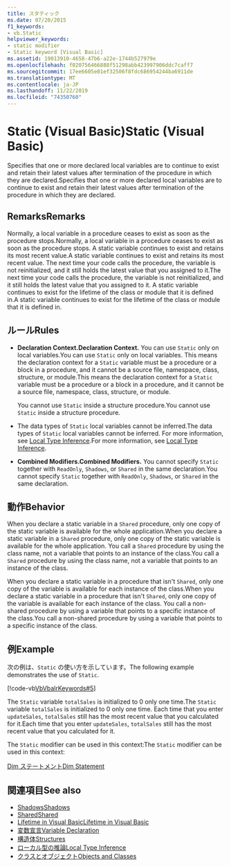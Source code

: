 ```yaml
---
title: スタティック
ms.date: 07/20/2015
f1_keywords:
- vb.Static
helpviewer_keywords:
- static modifier
- Static keyword [Visual Basic]
ms.assetid: 19013910-4658-47b6-a22e-1744b527979e
ms.openlocfilehash: f020756466888f51298abb423997906ddc7caff7
ms.sourcegitcommit: 17ee6605e01ef32506f8fdc686954244ba6911de
ms.translationtype: MT
ms.contentlocale: ja-JP
ms.lasthandoff: 11/22/2019
ms.locfileid: "74350760"
---
```

# <a name="static-visual-basic"></a><span data-ttu-id="5a91c-102">Static (Visual Basic)</span><span class="sxs-lookup"><span data-stu-id="5a91c-102">Static (Visual Basic)</span></span>
<span data-ttu-id="5a91c-103">Specifies that one or more declared local variables are to continue to exist and retain their latest values after termination of the procedure in which they are declared.</span><span class="sxs-lookup"><span data-stu-id="5a91c-103">Specifies that one or more declared local variables are to continue to exist and retain their latest values after termination of the procedure in which they are declared.</span></span>  
  
## <a name="remarks"></a><span data-ttu-id="5a91c-104">Remarks</span><span class="sxs-lookup"><span data-stu-id="5a91c-104">Remarks</span></span>  
 <span data-ttu-id="5a91c-105">Normally, a local variable in a procedure ceases to exist as soon as the procedure stops.</span><span class="sxs-lookup"><span data-stu-id="5a91c-105">Normally, a local variable in a procedure ceases to exist as soon as the procedure stops.</span></span> <span data-ttu-id="5a91c-106">A static variable continues to exist and retains its most recent value.</span><span class="sxs-lookup"><span data-stu-id="5a91c-106">A static variable continues to exist and retains its most recent value.</span></span> <span data-ttu-id="5a91c-107">The next time your code calls the procedure, the variable is not reinitialized, and it still holds the latest value that you assigned to it.</span><span class="sxs-lookup"><span data-stu-id="5a91c-107">The next time your code calls the procedure, the variable is not reinitialized, and it still holds the latest value that you assigned to it.</span></span> <span data-ttu-id="5a91c-108">A static variable continues to exist for the lifetime of the class or module that it is defined in.</span><span class="sxs-lookup"><span data-stu-id="5a91c-108">A static variable continues to exist for the lifetime of the class or module that it is defined in.</span></span>  
  
## <a name="rules"></a><span data-ttu-id="5a91c-109">ルール</span><span class="sxs-lookup"><span data-stu-id="5a91c-109">Rules</span></span>  
  
- <span data-ttu-id="5a91c-110">**Declaration Context.**</span><span class="sxs-lookup"><span data-stu-id="5a91c-110">**Declaration Context.**</span></span> <span data-ttu-id="5a91c-111">You can use `Static` only on local variables.</span><span class="sxs-lookup"><span data-stu-id="5a91c-111">You can use `Static` only on local variables.</span></span> <span data-ttu-id="5a91c-112">This means the declaration context for a `Static` variable must be a procedure or a block in a procedure, and it cannot be a source file, namespace, class, structure, or module.</span><span class="sxs-lookup"><span data-stu-id="5a91c-112">This means the declaration context for a `Static` variable must be a procedure or a block in a procedure, and it cannot be a source file, namespace, class, structure, or module.</span></span>  
  
     <span data-ttu-id="5a91c-113">You cannot use `Static` inside a structure procedure.</span><span class="sxs-lookup"><span data-stu-id="5a91c-113">You cannot use `Static` inside a structure procedure.</span></span>  
  
- <span data-ttu-id="5a91c-114">The data types of `Static` local variables cannot be inferred.</span><span class="sxs-lookup"><span data-stu-id="5a91c-114">The data types of `Static` local variables cannot be inferred.</span></span> <span data-ttu-id="5a91c-115">For more information, see [Local Type Inference](../../../visual-basic/programming-guide/language-features/variables/local-type-inference.md).</span><span class="sxs-lookup"><span data-stu-id="5a91c-115">For more information, see [Local Type Inference](../../../visual-basic/programming-guide/language-features/variables/local-type-inference.md).</span></span>  
  
- <span data-ttu-id="5a91c-116">**Combined Modifiers.**</span><span class="sxs-lookup"><span data-stu-id="5a91c-116">**Combined Modifiers.**</span></span> <span data-ttu-id="5a91c-117">You cannot specify `Static` together with `ReadOnly`, `Shadows`, or `Shared` in the same declaration.</span><span class="sxs-lookup"><span data-stu-id="5a91c-117">You cannot specify `Static` together with `ReadOnly`, `Shadows`, or `Shared` in the same declaration.</span></span>  
  
## <a name="behavior"></a><span data-ttu-id="5a91c-118">動作</span><span class="sxs-lookup"><span data-stu-id="5a91c-118">Behavior</span></span>  
 <span data-ttu-id="5a91c-119">When you declare a static variable in a `Shared` procedure, only one copy of the static variable is available for the whole application.</span><span class="sxs-lookup"><span data-stu-id="5a91c-119">When you declare a static variable in a `Shared` procedure, only one copy of the static variable is available for the whole application.</span></span> <span data-ttu-id="5a91c-120">You call a `Shared` procedure by using the class name, not a variable that points to an instance of the class.</span><span class="sxs-lookup"><span data-stu-id="5a91c-120">You call a `Shared` procedure by using the class name, not a variable that points to an instance of the class.</span></span>  
  
 <span data-ttu-id="5a91c-121">When you declare a static variable in a procedure that isn't `Shared`, only one copy of the variable is available for each instance of the class.</span><span class="sxs-lookup"><span data-stu-id="5a91c-121">When you declare a static variable in a procedure that isn't `Shared`, only one copy of the variable is available for each instance of the class.</span></span> <span data-ttu-id="5a91c-122">You call a non-shared procedure by using a variable that points to a specific instance of the class.</span><span class="sxs-lookup"><span data-stu-id="5a91c-122">You call a non-shared procedure by using a variable that points to a specific instance of the class.</span></span>  
  
## <a name="example"></a><span data-ttu-id="5a91c-123">例</span><span class="sxs-lookup"><span data-stu-id="5a91c-123">Example</span></span>  
 <span data-ttu-id="5a91c-124">次の例は、`Static` の使い方を示しています。</span><span class="sxs-lookup"><span data-stu-id="5a91c-124">The following example demonstrates the use of `Static`.</span></span>  
  
 [!code-vb[VbVbalrKeywords#5](~/samples/snippets/visualbasic/VS_Snippets_VBCSharp/VbVbalrKeywords/VB/Class1.vb#5)]  
  
 <span data-ttu-id="5a91c-125">The `Static` variable `totalSales` is initialized to 0 only one time.</span><span class="sxs-lookup"><span data-stu-id="5a91c-125">The `Static` variable `totalSales` is initialized to 0 only one time.</span></span> <span data-ttu-id="5a91c-126">Each time that you enter `updateSales`, `totalSales` still has the most recent value that you calculated for it.</span><span class="sxs-lookup"><span data-stu-id="5a91c-126">Each time that you enter `updateSales`, `totalSales` still has the most recent value that you calculated for it.</span></span>  
  
 <span data-ttu-id="5a91c-127">The `Static` modifier can be used in this context:</span><span class="sxs-lookup"><span data-stu-id="5a91c-127">The `Static` modifier can be used in this context:</span></span>  
  
 [<span data-ttu-id="5a91c-128">Dim ステートメント</span><span class="sxs-lookup"><span data-stu-id="5a91c-128">Dim Statement</span></span>](../../../visual-basic/language-reference/statements/dim-statement.md)  
  
## <a name="see-also"></a><span data-ttu-id="5a91c-129">関連項目</span><span class="sxs-lookup"><span data-stu-id="5a91c-129">See also</span></span>

- [<span data-ttu-id="5a91c-130">Shadows</span><span class="sxs-lookup"><span data-stu-id="5a91c-130">Shadows</span></span>](../../../visual-basic/language-reference/modifiers/shadows.md)
- [<span data-ttu-id="5a91c-131">Shared</span><span class="sxs-lookup"><span data-stu-id="5a91c-131">Shared</span></span>](../../../visual-basic/language-reference/modifiers/shared.md)
- [<span data-ttu-id="5a91c-132">Lifetime in Visual Basic</span><span class="sxs-lookup"><span data-stu-id="5a91c-132">Lifetime in Visual Basic</span></span>](../../../visual-basic/programming-guide/language-features/declared-elements/lifetime.md)
- [<span data-ttu-id="5a91c-133">変数宣言</span><span class="sxs-lookup"><span data-stu-id="5a91c-133">Variable Declaration</span></span>](../../../visual-basic/programming-guide/language-features/variables/variable-declaration.md)
- [<span data-ttu-id="5a91c-134">構造体</span><span class="sxs-lookup"><span data-stu-id="5a91c-134">Structures</span></span>](../../../visual-basic/programming-guide/language-features/data-types/structures.md)
- [<span data-ttu-id="5a91c-135">ローカル型の推論</span><span class="sxs-lookup"><span data-stu-id="5a91c-135">Local Type Inference</span></span>](../../../visual-basic/programming-guide/language-features/variables/local-type-inference.md)
- [<span data-ttu-id="5a91c-136">クラスとオブジェクト</span><span class="sxs-lookup"><span data-stu-id="5a91c-136">Objects and Classes</span></span>](../../../visual-basic/programming-guide/language-features/objects-and-classes/index.md)
